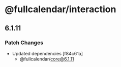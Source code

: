 # @fullcalendar/interaction

## 6.1.11

### Patch Changes

- Updated dependencies [f84c61a]
  - @fullcalendar/core@6.1.11
